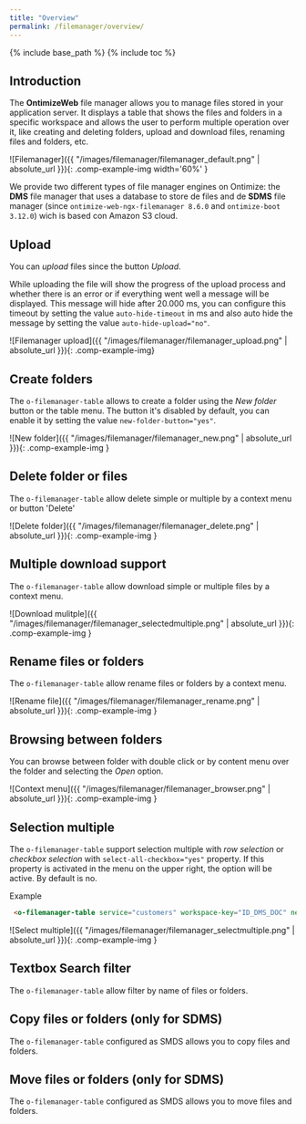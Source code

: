 ```yaml
---
title: "Overview"
permalink: /filemanager/overview/
---
```

{% include base_path %}
{% include toc %}

## Introduction

The **OntimizeWeb** file manager allows you to manage files stored in your application server. It displays a table that shows the files and folders in a specific workspace and allows the user to perform multiple operation over it, like creating and deleting folders, upload and download files, renaming files and folders, etc.


![Filemanager]({{ "/images/filemanager/filemanager_default.png" | absolute_url }}){: .comp-example-img width='60%' }

We provide two different types of file manager engines on Ontimize: the **DMS** file manager that uses a database to store de files and de **SDMS** file manager (since `ontimize-web-ngx-filemanager 8.6.0` and `ontimize-boot 3.12.0`) wich is based con Amazon S3 cloud.

## Upload

You can *upload* files since the button *Upload*.

While uploading the file will show the progress of the upload process and whether there is an error or if everything went well a message will be displayed. This message will hide after 20.000 ms, you can configure this timeout by setting the value `auto-hide-timeout` in ms and also auto hide the message by setting the value `auto-hide-upload="no"`.

![Filemanager upload]({{ "/images/filemanager/filemanager_upload.png" | absolute_url }}){: .comp-example-img}


## Create folders

The `o-filemanager-table` allows to create a folder using the *New folder* button or the table menu. The button it's disabled by default, you can enable it by setting the value `new-folder-button="yes"`.

![New folder]({{ "/images/filemanager/filemanager_new.png" | absolute_url }}){: .comp-example-img }

## Delete folder or files

The `o-filemanager-table` allow delete simple or multiple by a context menu or button 'Delete'

![Delete folder]({{ "/images/filemanager/filemanager_delete.png" | absolute_url }}){: .comp-example-img  }

## Multiple download support

The `o-filemanager-table` allow download simple or multiple files by a context menu.

![Download mulitple]({{ "/images/filemanager/filemanager_selectedmultiple.png" | absolute_url }}){: .comp-example-img }

## Rename files or folders

The `o-filemanager-table` allow rename files or folders by a context menu.

![Rename file]({{ "/images/filemanager/filemanager_rename.png" | absolute_url }}){: .comp-example-img  }


## Browsing between folders

You can browse between folder with double click or by content menu over the folder and selecting the *Open* option.

![Context menu]({{ "/images/filemanager/filemanager_browser.png" | absolute_url }}){: .comp-example-img  }


## Selection multiple

The `o-filemanager-table` support selection multiple with *row selection* or *checkbox selection* with `select-all-checkbox="yes"` property. If this property is activated in the menu on the upper right, the option will be active. By default is no.

Example

```html
 <o-filemanager-table service="customers" workspace-key="ID_DMS_DOC" new-folder-button="yes" select-all-checkbox="yes"></o-filemanager-table>
```

![Select multiple]({{ "/images/filemanager/filemanager_selectmultiple.png" | absolute_url }}){: .comp-example-img  }


## Textbox Search filter

The `o-filemanager-table` allow filter by name of files or folders.


## Copy files or folders (only for SDMS)

The `o-filemanager-table` configured as SMDS allows you to copy files and folders.

## Move files or folders (only for SDMS)

The `o-filemanager-table` configured as SMDS allows you to move files and folders.
